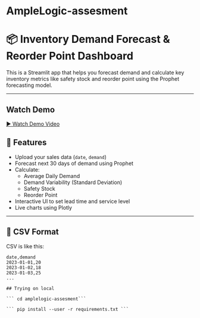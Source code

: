 # AmpleLogic-assesment
# 📦 Inventory Demand Forecast & Reorder Point Dashboard

This is a Streamlit app that helps you forecast demand and calculate key inventory metrics like safety stock and reorder point using the Prophet forecasting model.

---
## Watch Demo
[▶️ Watch Demo Video](InventoryForecast-Brave2025-05-1719-51-49-ezgif.com-video-to-gif-converter.gif)

## 🚀 Features

- Upload your sales data (`date`, `demand`)
- Forecast next 30 days of demand using  Prophet
- Calculate:
  - Average Daily Demand
  - Demand Variability (Standard Deviation)
  - Safety Stock
  - Reorder Point
- Interactive UI to set lead time and service level
- Live charts using Plotly

---

## 📂 CSV Format

CSV is like this:

```csv
date,demand
2023-01-01,20
2023-01-02,18
2023-01-03,25
...

## Trying on local 

``` cd amplelogic-assesment```

``` pip install --user -r requirements.txt ```

